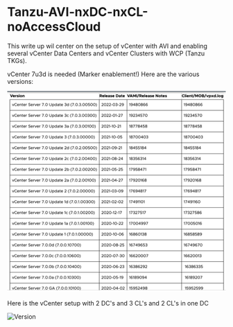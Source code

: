 # Tanzu-AVI-nxDC-nxCL-noAccessCloud

This write up wil center on the setup of vCenter with AVI and enabling several vCenter Data Centers and vCenter Clusters with WCP (Tanzu TKGs). 

vCenter 7u3d is needed (Marker enablement!) 
Here are the various versions: 

![Version](https://github.com/ogelbric/Tanzu-AVI-nxDC-nxCL-noAccessCloud/blob/main/vcenterversions.png)

Here is the vCenter setup with 2 DC's and 3 CL's and 2 CL's in one DC

![Version](https://github.com/ogelbric/Tanzu-AVI-nxDC-nxCL-noAccessCloud/blob/main/setup.png)

